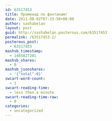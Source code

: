 ```yaml
---
id: 63517453
title: Променад по фонтанам!
date: 2011-08-02T07:33:50+00:00
author: sashabelan
layout: post
guid: http://sashabelan.posterous.com/63517453
permalink: /63517453-2/
posterous_post:
  - 63517453
mashsb_timestamp:
  - 1465827201
mashsb_shares:
  - 0
mashsb_jsonshares:
  - '{"total":0}'
swcart-word-count:
  - 1
swcart-reading-time:
  - less then a minute
swcart-reading-time-raw:
  - 0
categories:
  - uncategorized
---
```

[](http://instagr.am/p/JI1kj/)